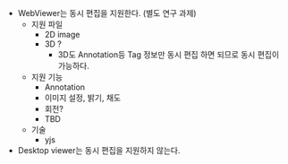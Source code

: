 - WebViewer는 동시 편집을 지원한다. (별도 연구 과제)
    - 지원 파일
        - 2D image
        - 3D ?
            - 3D도 Annotation등 Tag 정보만 동시 편집 하면 되므로 동시 편집이 가능하다.
    - 지원 기능
        - Annotation
        - 이미지 설정, 밝기, 채도
        - 회전?
        - TBD
    - 기술
        - yjs
- Desktop viewer는 동시 편집을 지원하지 않는다.
